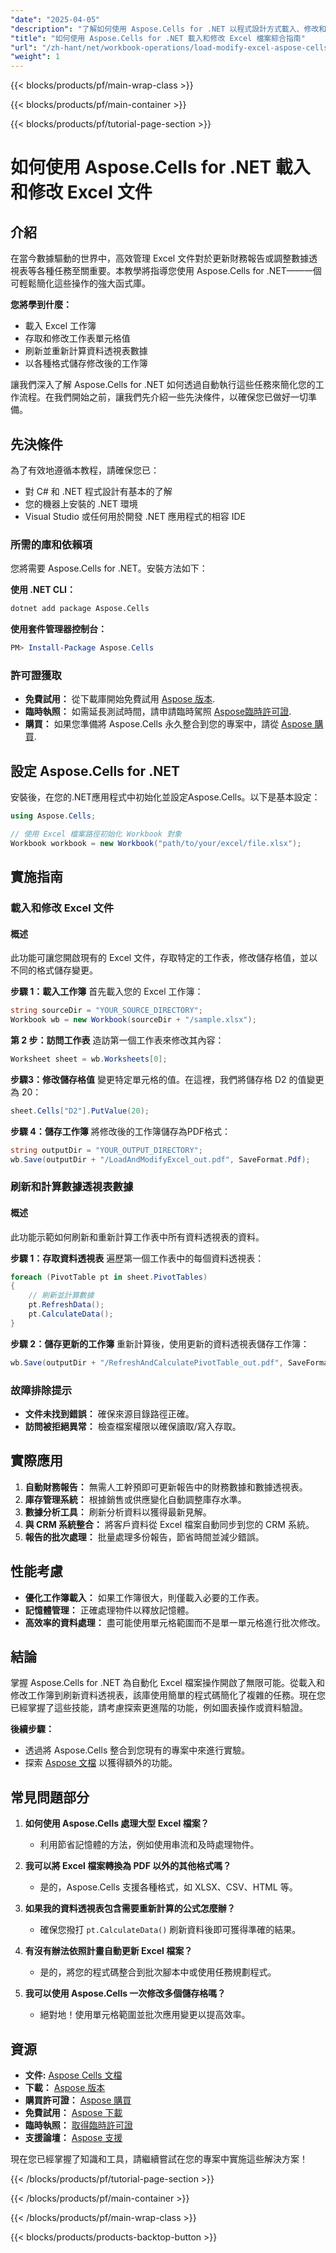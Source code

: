 ```yaml
---
"date": "2025-04-05"
"description": "了解如何使用 Aspose.Cells for .NET 以程式設計方式載入、修改和儲存 Excel 檔案。透過本逐步指南掌握工作簿操作。"
"title": "如何使用 Aspose.Cells for .NET 載入和修改 Excel 檔案綜合指南"
"url": "/zh-hant/net/workbook-operations/load-modify-excel-aspose-cells-net/"
"weight": 1
---
```


{{< blocks/products/pf/main-wrap-class >}}

{{< blocks/products/pf/main-container >}}

{{< blocks/products/pf/tutorial-page-section >}}


# 如何使用 Aspose.Cells for .NET 載入和修改 Excel 文件

## 介紹

在當今數據驅動的世界中，高效管理 Excel 文件對於更新財務報告或調整數據透視表等各種任務至關重要。本教學將指導您使用 Aspose.Cells for .NET——一個可輕鬆簡化這些操作的強大函式庫。

**您將學到什麼：**
- 載入 Excel 工作簿
- 存取和修改工作表單元格值
- 刷新並重新計算資料透視表數據
- 以各種格式儲存修改後的工作簿

讓我們深入了解 Aspose.Cells for .NET 如何透過自動執行這些任務來簡化您的工作流程。在我們開始之前，讓我們先介紹一些先決條件，以確保您已做好一切準備。

## 先決條件

為了有效地遵循本教程，請確保您已：
- 對 C# 和 .NET 程式設計有基本的了解
- 您的機器上安裝的 .NET 環境
- Visual Studio 或任何用於開發 .NET 應用程式的相容 IDE

### 所需的庫和依賴項

您將需要 Aspose.Cells for .NET。安裝方法如下：

**使用 .NET CLI：**
```bash
dotnet add package Aspose.Cells
```

**使用套件管理器控制台：**
```powershell
PM> Install-Package Aspose.Cells
```

### 許可證獲取

- **免費試用：** 從下載庫開始免費試用 [Aspose 版本](https://releases。aspose.com/cells/net/).
- **臨時執照：** 如需延長測試時間，請申請臨時駕照 [Aspose臨時許可證](https://purchase。aspose.com/temporary-license/).
- **購買：** 如果您準備將 Aspose.Cells 永久整合到您的專案中，請從 [Aspose 購買](https://purchase。aspose.com/buy).

## 設定 Aspose.Cells for .NET

安裝後，在您的.NET應用程式中初始化並設定Aspose.Cells。以下是基本設定：

```csharp
using Aspose.Cells;

// 使用 Excel 檔案路徑初始化 Workbook 對象
Workbook workbook = new Workbook("path/to/your/excel/file.xlsx");
```

## 實施指南

### 載入和修改 Excel 文件

#### 概述
此功能可讓您開啟現有的 Excel 文件，存取特定的工作表，修改儲存格值，並以不同的格式儲存變更。

**步驟 1：載入工作簿**
首先載入您的 Excel 工作簿：
```csharp
string sourceDir = "YOUR_SOURCE_DIRECTORY";
Workbook wb = new Workbook(sourceDir + "/sample.xlsx");
```

**第 2 步：訪問工作表**
造訪第一個工作表來修改其內容：
```csharp
Worksheet sheet = wb.Worksheets[0];
```

**步驟3：修改儲存格值**
變更特定單元格的值。在這裡，我們將儲存格 D2 的值變更為 20：
```csharp
sheet.Cells["D2"].PutValue(20);
```

**步驟 4：儲存工作簿**
將修改後的工作簿儲存為PDF格式：
```csharp
string outputDir = "YOUR_OUTPUT_DIRECTORY";
wb.Save(outputDir + "/LoadAndModifyExcel_out.pdf", SaveFormat.Pdf);
```

### 刷新和計算數據透視表數據

#### 概述
此功能示範如何刷新和重新計算工作表中所有資料透視表的資料。

**步驟 1：存取資料透視表**
遍歷第一個工作表中的每個資料透視表：
```csharp
foreach (PivotTable pt in sheet.PivotTables)
{
    // 刷新並計算數據
    pt.RefreshData();
    pt.CalculateData();
}
```

**步驟 2：儲存更新的工作簿**
重新計算後，使用更新的資料透視表儲存工作簿：
```csharp
wb.Save(outputDir + "/RefreshAndCalculatePivotTable_out.pdf", SaveFormat.Pdf);
```

### 故障排除提示
- **文件未找到錯誤：** 確保來源目錄路徑正確。
- **訪問被拒絕異常：** 檢查檔案權限以確保讀取/寫入存取。

## 實際應用

1. **自動財務報告：** 無需人工幹預即可更新報告中的財務數據和數據透視表。
2. **庫存管理系統：** 根據銷售或供應變化自動調整庫存水準。
3. **數據分析工具：** 刷新分析資料以獲得最新見解。
4. **與 CRM 系統整合：** 將客戶資料從 Excel 檔案自動同步到您的 CRM 系統。
5. **報告的批次處理：** 批量處理多份報告，節省時間並減少錯誤。

## 性能考慮
- **優化工作簿載入：** 如果工作簿很大，則僅載入必要的工作表。
- **記憶體管理：** 正確處理物件以釋放記憶體。
- **高效率的資料處理：** 盡可能使用單元格範圍而不是單一單元格進行批次修改。

## 結論
掌握 Aspose.Cells for .NET 為自動化 Excel 檔案操作開啟了無限可能。從載入和修改工作簿到刷新資料透視表，該庫使用簡單的程式碼簡化了複雜的任務。現在您已經掌握了這些技能，請考慮探索更進階的功能，例如圖表操作或資料驗證。

**後續步驟：**
- 透過將 Aspose.Cells 整合到您現有的專案中來進行實驗。
- 探索 [Aspose 文檔](https://reference.aspose.com/cells/net/) 以獲得額外的功能。

## 常見問題部分

1. **如何使用 Aspose.Cells 處理大型 Excel 檔案？**
   - 利用節省記憶體的方法，例如使用串流和及時處理物件。

2. **我可以將 Excel 檔案轉換為 PDF 以外的其他格式嗎？**
   - 是的，Aspose.Cells 支援各種格式，如 XLSX、CSV、HTML 等。

3. **如果我的資料透視表包含需要重新計算的公式怎麼辦？**
   - 確保您撥打 `pt.CalculateData()` 刷新資料後即可獲得準確的結果。

4. **有沒有辦法依照計畫自動更新 Excel 檔案？**
   - 是的，將您的程式碼整合到批次腳本中或使用任務規劃程式。

5. **我可以使用 Aspose.Cells 一次修改多個儲存格嗎？**
   - 絕對地！使用單元格範圍並批次應用變更以提高效率。

## 資源
- **文件:** [Aspose Cells 文檔](https://reference.aspose.com/cells/net/)
- **下載：** [Aspose 版本](https://releases.aspose.com/cells/net/)
- **購買許可證：** [Aspose 購買](https://purchase.aspose.com/buy)
- **免費試用：** [Aspose 下載](https://releases.aspose.com/cells/net/)
- **臨時執照：** [取得臨時許可證](https://purchase.aspose.com/temporary-license/)
- **支援論壇：** [Aspose 支援](https://forum.aspose.com/c/cells/9)

現在您已經掌握了知識和工具，請繼續嘗試在您的專案中實施這些解決方案！


{{< /blocks/products/pf/tutorial-page-section >}}

{{< /blocks/products/pf/main-container >}}

{{< /blocks/products/pf/main-wrap-class >}}

{{< blocks/products/products-backtop-button >}}